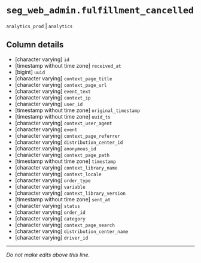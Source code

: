 # `seg_web_admin.fulfillment_cancelled`
`analytics_prod` | `analytics`

## Column details
* [character varying] `id`
* [timestamp without time zone] `received_at`
* [bigint]    `uuid`
* [character varying] `context_page_title`
* [character varying] `context_page_url`
* [character varying] `event_text`
* [character varying] `context_ip`
* [character varying] `user_id`
* [timestamp without time zone] `original_timestamp`
* [timestamp without time zone] `uuid_ts`
* [character varying] `context_user_agent`
* [character varying] `event`
* [character varying] `context_page_referrer`
* [character varying] `distribution_center_id`
* [character varying] `anonymous_id`
* [character varying] `context_page_path`
* [timestamp without time zone] `timestamp`
* [character varying] `context_library_name`
* [character varying] `context_locale`
* [character varying] `order_type`
* [character varying] `variable`
* [character varying] `context_library_version`
* [timestamp without time zone] `sent_at`
* [character varying] `status`
* [character varying] `order_id`
* [character varying] `category`
* [character varying] `context_page_search`
* [character varying] `distribution_center_name`
* [character varying] `driver_id`

-------------------------------------------------------------------------------
*Do not make edits above this line.*

